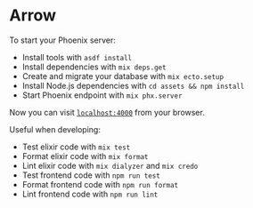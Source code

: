 # Arrow

To start your Phoenix server:

  * Install tools with `asdf install`
  * Install dependencies with `mix deps.get`
  * Create and migrate your database with `mix ecto.setup`
  * Install Node.js dependencies with `cd assets && npm install`
  * Start Phoenix endpoint with `mix phx.server`

Now you can visit [`localhost:4000`](http://localhost:4000) from your browser.

Useful when developing:

  * Test elixir code with `mix test`
  * Format elixir code with `mix format`
  * Lint elixir code with `mix dialyzer` and `mix credo`
  * Test frontend code with `npm run test`
  * Format frontend code with `npm run format`
  * Lint frontend code with `npm run lint`
